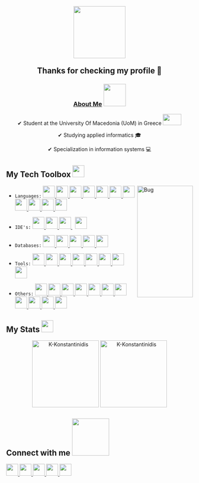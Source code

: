 <h2 align="center">
    <img src="https://media.giphy.com/media/iDbDicWr95THaVsuIF/giphy.gif" width="140px">
  
  Thanks for checking my profile 🤗
</h2>

<h3 align="center"><ins>About Me</ins> <img src = https://media.giphy.com/media/iIGT8Y1rOYhBpdHh1C/giphy.gif width = 60px></h3>
 
<p align="center">
✔ Student at the University Of Macedonia (UoM) in Greece <img src="https://www.uom.gr/site/images/logos/UOMLOGOGR.png" width="50px" height="30px"> </p>

<p align="center">
✔ Studying applied informatics 🎓 </p>

<p align="center">
✔ Specialization in information systems 💻 </p>


<h2> My Tech Toolbox <img src = "https://media2.giphy.com/media/QssGEmpkyEOhBCb7e1/giphy.gif?cid=ecf05e47a0n3gi1bfqntqmob8g9aid1oyj2wr3ds3mg700bl&rid=giphy.gif" width = 32px> </h2>
<img alt="Bug" src="https://tenor.com/view/bug-programmer-life-gif-14891409.gif" align="right" width="150px" height="300px"/>

- `Languages:` 
<a href= https://www.java.com/en> <img width ='32px' src ='https://raw.githubusercontent.com/rahulbanerjee26/githubAboutMeGenerator/main/icons/java.svg'> </a>
<a href= https://www.cprogramming.com> <img width ='32px' src ='https://raw.githubusercontent.com/rahulbanerjee26/githubAboutMeGenerator/main/icons/c.svg'> </a>
<a href= https://www.python.org> <img width ='32px' src ='https://raw.githubusercontent.com/rahulbanerjee26/githubAboutMeGenerator/main/icons/python.svg'> </a>
<a href= https://html.com> <img width ='32px' src ='https://raw.githubusercontent.com/rahulbanerjee26/githubAboutMeGenerator/main/icons/html.svg'> </a>
<a href= https://www.w3schools.com/css> <img width ='32px' src ='https://raw.githubusercontent.com/rahulbanerjee26/githubAboutMeGenerator/main/icons/css.svg'> </a>
<a href= https://docs.microsoft.com/en-us/dotnet/csharp> <img width ='32px' src ='https://raw.githubusercontent.com/rahulbanerjee26/githubAboutMeGenerator/main/icons/csharp.svg'> </a>
<a href= https://www.php.net> <img width ='32px' src ='https://upload.wikimedia.org/wikipedia/commons/thumb/2/27/PHP-logo.svg/1067px-PHP-logo.svg.png'> </a>
<a href= https://www.javascript.com> <img width ='32px' src ='https://raw.githubusercontent.com/rahulbanerjee26/githubAboutMeGenerator/main/icons/javascript.svg'> </a>
<a href= https://www.w3schools.com/sql> <img width ='32px' src ='https://c0.klipartz.com/pngpicture/28/601/gratis-png-ilustracion-del-logotipo-de-sql-base-de-datos-de-microsoft-sql-azure-servidor-de-microsoft-sql-base-de-datos-thumbnail.png'> </a>
<a href= https://www.uml.org> <img width ='32px' src ='https://w3cschoool.com/public/file/UML/uml-tutorial.png'> </a>
<a href= https://www.omg.org/dmn> <img width ='32px' src ='https://www.omg.org/images/logos/DMN-logo.png'> </a>

- `IDE's:` 
<a href= https://developer.android.com> <img width ='32px' src ='https://raw.githubusercontent.com/rahulbanerjee26/githubAboutMeGenerator/main/icons/android.svg'> </a>
<a href= https://visualstudio.microsoft.com> <img width ='32px' src ='https://upload.wikimedia.org/wikipedia/commons/thumb/5/59/Visual_Studio_Icon_2019.svg/768px-Visual_Studio_Icon_2019.svg.png?20210214224138'> </a>
<a href= https://www.eclipse.org> <img width ='32px' src ='https://brandslogos.com/wp-content/uploads/images/eclipse-logo-vector.svg'> </a>
&nbsp;
<a href= https://www.codeblocks.org> <img width ='32px' src ='https://1.bp.blogspot.com/-h9D36wzWc1E/WRHtrvRXlyI/AAAAAAAABPI/3MGZ1bpRPTYYxFWOkV-QwsXzY9klH-84gCLcB/s400/code%2Bblock%2Blogo.jpg'> </a>

- `Databases:` 
<a href= https://www.mysql.com> <img width ='32px' src ='https://raw.githubusercontent.com/rahulbanerjee26/githubAboutMeGenerator/main/icons/mysql.svg'> </a>
<a href= https://mariadb.org> <img width ='32px' src ='https://raw.githubusercontent.com/rahulbanerjee26/githubAboutMeGenerator/main/icons/mariadb.svg'> </a>
<a href= https://www.mongodb.com> <img width ='32px' src ='https://raw.githubusercontent.com/rahulbanerjee26/githubAboutMeGenerator/main/icons/mongodb.svg'> </a>
<a href= https://www.postgresql.org> <img width ='32px' src ='https://raw.githubusercontent.com/rahulbanerjee26/githubAboutMeGenerator/main/icons/postgresql.svg'> </a>
<a href= https://www.sqlite.org/index.html> <img width ='32px' src ='https://www.esoftner.com/wp-content/uploads/2019/12/SQLite.png'> </a>

- `Tools:` 
<a href= https://www.postman.com> <img width ='32px' src ='https://res.cloudinary.com/postman/image/upload/t_team_logo/v1629869194/team/2893aede23f01bfcbd2319326bc96a6ed0524eba759745ed6d73405a3a8b67a8'> </a>
<a href= https://spring.io/projects/spring-boot> <img width ='32px' src ='https://avatars.githubusercontent.com/u/5138804?s=200&v=4'> </a>
<a href= https://getbootstrap.com> <img width ='32px' src ='https://raw.githubusercontent.com/rahulbanerjee26/githubAboutMeGenerator/main/icons/bootstrap.svg'> </a>
<a href= https://www.w3schools.com/xml/ajax_intro.asp> <img width ='32px' src ='https://icon-library.com/images/ajax-icon/ajax-icon-7.jpg'> </a>
<a href= https://wordpress.com> <img width ='32px' src ='https://raw.githubusercontent.com/rahulbanerjee26/githubAboutMeGenerator/main/icons/wordpress.svg'> </a>
<a href= http://dia-installer.de> <img width ='32px' src ='http://static.dia-installer.de/images/dia.png'> </a>
<a href= https://www.visual-paradigm.com> <img width ='32px' src ='https://encrypted-tbn0.gstatic.com/images?q=tbn:ANd9GcQRpv-82spS0PeYXqWrsm2Lt3e93bZ8_1_5vWxqrWCh10uB6K2sd9nxAcPHhckj8zd0tjs&usqp=CAU'> </a>
<a href= https://www.lindo.com> <img width ='32px' src ='https://pbs.twimg.com/profile_images/443758159509729280/WuVGbGVh_400x400.jpeg'> </a>

- `Others:` 
<a href= https://www.bpmn.org> <img width ='32px' src ='https://www.omg.org/images/logos/BPMN-logo.svg'> </a>
<a href= https://camunda.com> <img width ='32px' src ='https://docs.camunda.org/manual/7.16/img/Camunda-Circle.svg'> </a>
<a href= https://rapidminer.com> <img width ='32px' src ='https://media-exp1.licdn.com/dms/image/C4E0BAQFK5k_r2gO70Q/company-logo_200_200/0/1651579825927?e=1660176000&v=beta&t=z7budoq2IH-A0j4-9jEsPvZTYxtnUcxahRcFks9IPrI'> </a>
<a href= https://www.autodesk.com/products/3ds-max/overview> <img width ='32px' src ='https://seeklogo.com/images/1/3ds-max-logo-4C228D4A3D-seeklogo.com.png'> </a>
<a href= https://www.adobe.com/products/photoshop.html> <img width ='32px' src ='https://raw.githubusercontent.com/rahulbanerjee26/githubAboutMeGenerator/main/icons/photoshop.svg'> </a>
<a href= https://www.tableau.com/> <img width ='32px' src ='https://sybyl.com/wp-content/uploads/2019/11/Tableau-Logo-for-website-300x300.jpg'> </a>
<a href= https://kanbanize.com> <img width ='32px' src ='https://gdm-catalog-fmapi-prod.imgix.net/ProductLogo/29a0cda2-8ab7-4d7e-980d-b4736a6493f6.png?auto=format&ixlib=react-9.0.3'> </a>
<a href= https://slack.com> <img width ='32px' src ='https://is4-ssl.mzstatic.com/image/thumb/Purple126/v4/20/91/76/2091769d-32c3-c277-a44c-3a848e1bec0c/electron.png/1200x630bb.png'> </a>
<a href= https://cawemo.com> <img width ='32px' src ='https://avatars.githubusercontent.com/u/19708735?s=200&v=4'> </a>
<a href= https://www.sap.com/index.html> <img width ='32px' src ='https://upload.wikimedia.org/wikipedia/commons/8/8f/SAP-Logo.svg'> </a>
<a href= https://www.microsoft.com/el-gr/microsoft-365/project/project-management-software> <img width ='32px' src ='https://el.wizcase.com/wp-content/uploads/2020/12/MS_Project_Logo.png'> </a>


<h2>My Stats <img src = https://media.giphy.com/media/cj87CxfRtrUifF3Ryk/giphy.gif width = 32px> </h2>

<p align="center"><img height="180em" src="https://github-readme-stats.vercel.app/api?username=K-Konstantinidis&hide_border=true&count_private=true&include_all_commits=true&show_icons=true&theme=midnight-purple" alt="K-Konstantinidis" align = "center"/>
<img height="180em" src="https://github-readme-stats.vercel.app/api/top-langs?username=K-Konstantinidis&show_icons=true&locale=en&layout=compact&hide_border=true&theme=midnight-purple&langs_count=7" alt="K-Konstantinidis" align = "center"/></p>


<h2> Connect with me <img src='https://raw.githubusercontent.com/ShahriarShafin/ShahriarShafin/main/Assets/handshake.gif' width="100px"> </h2>
                                                                                                                                       
<a href='https://www.github.com/K-Konstantinidis'> <img width ='32px' src='https://raw.githubusercontent.com/rahulbanerjee26/githubAboutMeGenerator/main/icons/github.svg'> </a> 
<a href=https://discord.com/channels/@me/459034063316058112> <img width ='32px' src ='https://raw.githubusercontent.com/rahulbanerjee26/githubAboutMeGenerator/main/icons/discord.svg'> </a>
<a href= https://open.spotify.com/user/oqafqlcj2gctdthb04z96z6ab> <img width ='32px' src ='https://raw.githubusercontent.com/rahulbanerjee26/githubAboutMeGenerator/main/icons/spotify.svg'> </a>
<a href="mailto:konstantinides.kon@gmail.com"> <img width ='32px' src ='https://logodownload.org/wp-content/uploads/2018/03/gmail-logo-16.png'> </a>
<a href="https://www.linkedin.com/in/konstantinos-konstantinidis-7386a323a"> <img width ='32px' src="https://raw.githubusercontent.com/danielcranney/readme-generator/main/public/icons/socials/linkedin.svg"></a>
